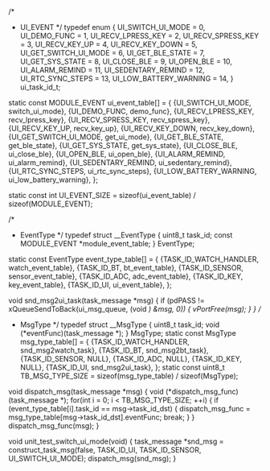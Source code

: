 /*
 * UI_EVENT
 */
typedef enum
{
    UI_SWITCH_UI_MODE       = 0,
    UI_DEMO_FUNC            = 1,
    UI_RECV_LPRESS_KEY      = 2,
    UI_RECV_SPRESS_KEY      = 3,
    UI_RECV_KEY_UP          = 4,
    UI_RECV_KEY_DOWN        = 5,
    UI_GET_SWITCH_UI_MODE   = 6,
    UI_GET_BLE_STATE        = 7,
    UI_GET_SYS_STATE        = 8,
    UI_CLOSE_BLE            = 9,
    UI_OPEN_BLE             = 10,
    UI_ALARM_REMIND         = 11,
    UI_SEDENTARY_REMIND     = 12,
    UI_RTC_SYNC_STEPS       = 13,
    UI_LOW_BATTERY_WARNING  = 14,
} ui_task_id_t;

static const MODULE_EVENT ui_event_table[] =
{
    {UI_SWITCH_UI_MODE,         switch_ui_mode},
    {UI_DEMO_FUNC,              demo_func},
    {UI_RECV_LPRESS_KEY,        recv_lpress_key},
    {UI_RECV_SPRESS_KEY,        recv_spress_key},
    {UI_RECV_KEY_UP,            recv_key_up},
    {UI_RECV_KEY_DOWN,          recv_key_down},
    {UI_GET_SWITCH_UI_MODE,     get_ui_mode},
    {UI_GET_BLE_STATE,          get_ble_state},
    {UI_GET_SYS_STATE,          get_sys_state},
    {UI_CLOSE_BLE,              ui_close_ble},
    {UI_OPEN_BLE,               ui_open_ble},
    {UI_ALARM_REMIND,           ui_alarm_remind},
    {UI_SEDENTARY_REMIND,       ui_sedentary_remind},
    {UI_RTC_SYNC_STEPS,         ui_rtc_sync_steps},
    {UI_LOW_BATTERY_WARNING,    ui_low_battery_warning},
};

static const int UI_EVENT_SIZE = sizeof(ui_event_table) / sizeof(MODULE_EVENT);


/*
 * EventType
 */
typedef struct __EventType
{
    uint8_t task_id;
    const MODULE_EVENT *module_event_table;
} EventType;

static const EventType event_type_table[] =
{
    {TASK_ID_WATCH_HANDLER,     watch_event_table},
    {TASK_ID_BT,                bt_event_table},
    {TASK_ID_SENSOR,            sensor_event_table},
    {TASK_ID_ADC,               adc_event_table},
    {TASK_ID_KEY,               key_event_table},
    {TASK_ID_UI,                ui_event_table},
};

void snd_msg2ui_task(task_message *msg)
{
    if (pdPASS != xQueueSendToBack(ui_msg_queue, (void *) &msg, 0)) {
        vPortFree(msg);
    }
}
/*
 * MsgType
 */
typedef struct __MsgType
{
    uint8_t task_id;
    void (*eventFunc)(task_message *);
} MsgType;
static const MsgType msg_type_table[] =
{
    {TASK_ID_WATCH_HANDLER,     snd_msg2watch_task},
    {TASK_ID_BT,                snd_msg2bt_task},
    {TASK_ID_SENSOR,            NULL},
    {TASK_ID_ADC,               NULL},
    {TASK_ID_KEY,               NULL},
    {TASK_ID_UI,                snd_msg2ui_task},
};
static const uint8_t TB_MSG_TYPE_SIZE = sizeof(msg_type_table) / sizeof(MsgType);

void dispatch_msg(task_message *msg)
{
    void (*dispatch_msg_func)(task_message *);
    for(int i = 0; i < TB_MSG_TYPE_SIZE; ++i) {
        if (event_type_table[i].task_id == msg->task_id_dst) {
            dispatch_msg_func = msg_type_table[msg->task_id_dst].eventFunc;
            break;
        }
    }
    dispatch_msg_func(msg);
}

void unit_test_switch_ui_mode(void)
{
    task_message *snd_msg = construct_task_msg(false, TASK_ID_UI, TASK_ID_SENSOR, UI_SWITCH_UI_MODE);
    dispatch_msg(snd_msg);
}
